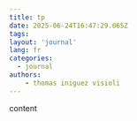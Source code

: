 ```yaml
---
title: tp
date: 2025-06-24T16:47:29.065Z
tags:
layout: 'journal'
lang: fr
categories: 
  - journal
authors:
    - thomas iniguez visioli
---
```

content 
